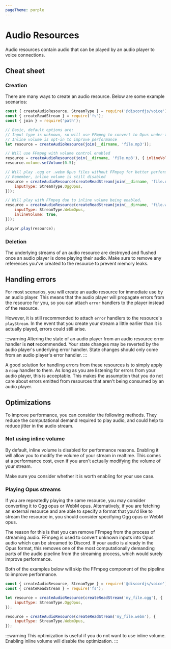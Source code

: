 ```yaml
---
pageTheme: purple
---
```


# Audio Resources

Audio resources contain audio that can be played by an audio player to voice connections.

## Cheat sheet

### Creation

There are many ways to create an audio resource. Below are some example scenarios:

```js
const { createAudioResource, StreamType } = require('@discordjs/voice');
const { createReadStream } = require('fs');
const { join } = require('path');

// Basic, default options are:
// Input type is unknown, so will use FFmpeg to convert to Opus under-the-hood
// Inline volume is opt-in to improve performance
let resource = createAudioResource(join(__dirname, 'file.mp3'));

// Will use FFmpeg with volume control enabled
resource = createAudioResource(join(__dirname, 'file.mp3'), { inlineVolume: true });
resource.volume.setVolume(0.5);

// Will play .ogg or .webm Opus files without FFmpeg for better performance
// Remember, inline volume is still disabled
resource = createAudioResource(createReadStream(join(__dirname, 'file.ogg'), {
	inputType: StreamType.OggOpus,
}));

// Will play with FFmpeg due to inline volume being enabled.
resource = createAudioResource(createReadStream(join(__dirname, 'file.webm'), {
	inputType: StreamType.WebmOpus,
	inlineVolume: true,
}));

player.play(resource);
```

### Deletion

The underlying streams of an audio resource are destroyed and flushed once an audio player is done playing their audio. Make sure to remove any references you've created to the resource to prevent memory leaks.

## Handling errors

For most scenarios, you will create an audio resource for immediate use by an audio player. This means that the audio player will propagate errors from the resource for you, so you can attach `error` handlers to the player instead of the resource.

However, it is still recommended to attach `error` handlers to the resource's `playStream`. In the event that you create your stream a little earlier than it is actually played, errors could still arise.

:::warning
Altering the state of an audio player from an audio resource error handler is **not** recommended. Your state changes may be reverted by the audio player's underlying error handler. State changes should only come from an audio player's error handler.
:::

A good solution for handling errors from these resources is to simply apply a `noop` handler to them. As long as you are listening for errors from your audio player, this is acceptable. This makes the assumption that you do not care about errors emitted from resources that aren't being consumed by an audio player.

## Optimizations

To improve performance, you can consider the following methods. They reduce the computational demand required to play audio, and could help to reduce jitter in the audio stream.

### Not using inline volume

By default, inline volume is disabled for performance reasons. Enabling it will allow you to modify the volume of your stream in realtime. This comes at a performance cost, even if you aren't actually modifying the volume of your stream.

Make sure you consider whether it is worth enabling for your use case.

### Playing Opus streams

If you are repeatedly playing the same resource, you may consider converting it to Ogg opus or WebM opus. Alternatively, if you are fetching an external resource and are able to specify a format that you'd like to stream the resource in, you should consider specifying Ogg opus or WebM opus.

The reason for this is that you can remove FFmpeg from the process of streaming audio. FFmpeg is used to convert unknown inputs into Opus audio which can be streamed to Discord. If your audio is already in the Opus format, this removes one of the most computationally demanding parts of the audio pipeline from the streaming process, which would surely improve performance.

Both of the examples below will skip the FFmpeg component of the pipeline to improve performance.

```js
const { createAudioResource, StreamType } = require('@discordjs/voice');
const { createReadStream } = require('fs');

let resource = createAudioResource(createReadStream('my_file.ogg'), {
	inputType: StreamType.OggOpus,
});

resource = createAudioResource(createReadStream('my_file.webm'), {
	inputType: StreamType.WebmOpus,
});
```

:::warning
This optimization is useful if you do not want to use inline volume. Enabling inline volume will disable the optimization.
:::
